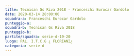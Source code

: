 ```yaml
---
title: Tecnisan Gs Riva 2018 - Franceschi Eurocar Gardolo
date: 2020-03-14 20:00:00
squadra-a: Franceschi Eurocar Gardolo
punteggio-a: 
squadra-b: Tecnisan Gs Riva 2018
punteggio-b: 
partite/squadra: serie-d-19-20
luogo: PAL. I.T.C.G ¿ FLORIANI¿
categoria: serie d
---
```

